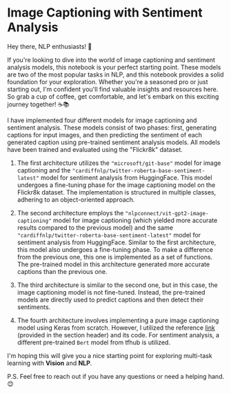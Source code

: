 # Image Captioning with Sentiment Analysis

Hey there, NLP enthusiasts! 👋

If you're looking to dive into the world of image captioning and sentiment analysis models, this notebook is your perfect starting point. These models are two of the most popular tasks in NLP, and this notebook provides a solid foundation for your exploration.
Whether you're a seasoned pro or just starting out, I'm confident you'll find valuable insights and resources here. So grab a cup of coffee, get comfortable, and let's embark on this exciting journey together! ☕📚

I have implemented four different models for image captioning and sentiment analysis. These models consist of two phases: first, generating captions for input images, and then predicting the sentiment of each generated caption using pre-trained sentiment analysis models. All models have been trained and evaluated using the "Flickr8k" dataset.

1. The first architecture utilizes the `"microsoft/git-base"` model for image captioning and the `"cardiffnlp/twitter-roberta-base-sentiment-latest"` model for sentiment analysis from HuggingFace. This model undergoes a fine-tuning phase for the image captioning model on the Flickr8k dataset. The implementation is structured in multiple classes, adhering to an object-oriented approach.

2. The second architecture employs the `"nlpconnect/vit-gpt2-image-captioning"` model for image captioning (which yielded more accurate results compared to the previous model) and the same `"cardiffnlp/twitter-roberta-base-sentiment-latest"` model for sentiment analysis from HuggingFace. Similar to the first architecture, this model also undergoes a fine-tuning phase. To make a difference from the previous one, this one is implemented as a set of functions. The pre-trained model in this architecture generated more accurate captions than the previous one.

3. The third architecture is similar to the second one, but in this case, the image captioning model is not fine-tuned. Instead, the pre-trained models are directly used to predict captions and then detect their sentiments.

4. The fourth architecture involves implementing a pure image captioning model using Keras from scratch. However, I utilized the reference [link](https://keras.io/examples/vision/image_captioning/) (provided in the section header) and its code. For sentiment analysis, a different pre-trained `Bert` model from tfhub is utilized.

 I'm hoping this will give you a nice starting point for exploring multi-task learning with **Vision** and **NLP**.
 
P.S. Feel free to reach out if you have any questions or need a helping hand. 😊

